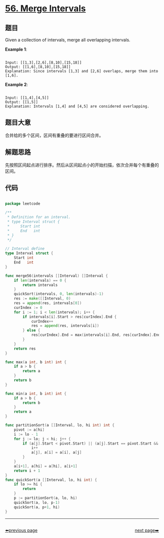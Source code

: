 # [56. Merge Intervals](https://leetcode.com/problems/merge-intervals/)

## 题目

Given a collection of intervals, merge all overlapping intervals.

**Example 1**:  

```

Input: [[1,3],[2,6],[8,10],[15,18]]
Output: [[1,6],[8,10],[15,18]]
Explanation: Since intervals [1,3] and [2,6] overlaps, merge them into [1,6].

```

**Example 2**:  

```

Input: [[1,4],[4,5]]
Output: [[1,5]]
Explanation: Intervals [1,4] and [4,5] are considered overlapping.

```

## 题目大意

合并给的多个区间，区间有重叠的要进行区间合并。


## 解题思路

先按照区间起点进行排序。然后从区间起点小的开始扫描，依次合并每个有重叠的区间。
## 代码

```go

package leetcode

/**
 * Definition for an interval.
 * type Interval struct {
 *	   Start int
 *	   End   int
 * }
 */

// Interval define
type Interval struct {
	Start int
	End   int
}

func merge56(intervals []Interval) []Interval {
	if len(intervals) == 0 {
		return intervals
	}
	quickSort(intervals, 0, len(intervals)-1)
	res := make([]Interval, 0)
	res = append(res, intervals[0])
	curIndex := 0
	for i := 1; i < len(intervals); i++ {
		if intervals[i].Start > res[curIndex].End {
			curIndex++
			res = append(res, intervals[i])
		} else {
			res[curIndex].End = max(intervals[i].End, res[curIndex].End)
		}
	}
	return res
}

func max(a int, b int) int {
	if a > b {
		return a
	}
	return b
}

func min(a int, b int) int {
	if a > b {
		return b
	}
	return a
}

func partitionSort(a []Interval, lo, hi int) int {
	pivot := a[hi]
	i := lo - 1
	for j := lo; j < hi; j++ {
		if (a[j].Start < pivot.Start) || (a[j].Start == pivot.Start && a[j].End < pivot.End) {
			i++
			a[j], a[i] = a[i], a[j]
		}
	}
	a[i+1], a[hi] = a[hi], a[i+1]
	return i + 1
}
func quickSort(a []Interval, lo, hi int) {
	if lo >= hi {
		return
	}
	p := partitionSort(a, lo, hi)
	quickSort(a, lo, p-1)
	quickSort(a, p+1, hi)
}

```



----------------------------------------------
<div style="display: flex;justify-content: space-between;align-items: center;">
<p><a href="https://books.halfrost.com/leetcode/ChapterFour/0001~0099/0055.Jump-Game/">⬅️previous page</a></p>
<p><a href="https://books.halfrost.com/leetcode/ChapterFour/0001~0099/0057.Insert-Interval/">next page➡️</a></p>
</div>
